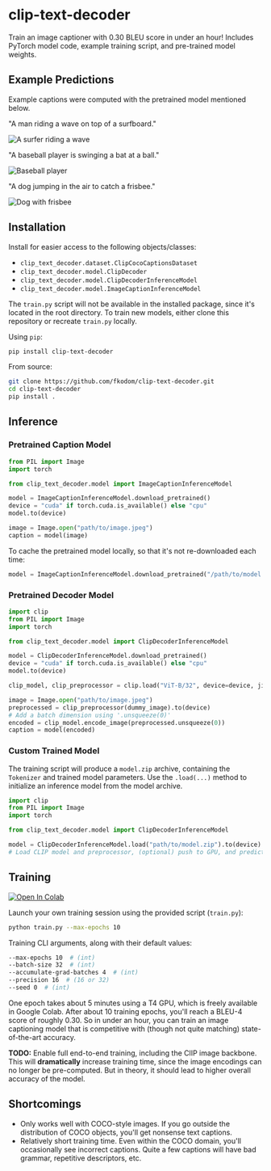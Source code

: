 # clip-text-decoder

Train an image captioner with 0.30 BLEU score in under an hour! Includes PyTorch model code, example training script, and pre-trained model weights.


## Example Predictions

Example captions were computed with the pretrained model mentioned below.

"A man riding a wave on top of a surfboard."

![A surfer riding a wave](http://farm6.staticflickr.com/5028/5654757697_bcdd8088da_z.jpg)

"A baseball player is swinging a bat at a ball."

![Baseball player](http://farm4.staticflickr.com/3202/2697603492_fbb44f6d2d_z.jpg)

"A dog jumping in the air to catch a frisbee."

![Dog with frisbee](http://farm3.staticflickr.com/2544/3715539092_f070a36b22_z.jpg)


## Installation

Install for easier access to the following objects/classes:
* `clip_text_decoder.dataset.ClipCocoCaptionsDataset`
* `clip_text_decoder.model.ClipDecoder`
* `clip_text_decoder.model.ClipDecoderInferenceModel`
* `clip_text_decoder.model.ImageCaptionInferenceModel`

The `train.py` script will not be available in the installed package, since it's located in the root directory.  To train new models, either clone this repository or recreate `train.py` locally.

Using `pip`:
```bash
pip install clip-text-decoder
```

From source:
```bash
git clone https://github.com/fkodom/clip-text-decoder.git
cd clip-text-decoder
pip install .
```

## Inference

### Pretrained Caption Model
```python
from PIL import Image
import torch

from clip_text_decoder.model import ImageCaptionInferenceModel

model = ImageCaptionInferenceModel.download_pretrained()
device = "cuda" if torch.cuda.is_available() else "cpu"
model.to(device)

image = Image.open("path/to/image.jpeg")
caption = model(image)
```

To cache the pretrained model locally, so that it's not re-downloaded each time:
```python
model = ImageCaptionInferenceModel.download_pretrained("/path/to/model.zip")
```

### Pretrained Decoder Model
```python
import clip
from PIL import Image
import torch

from clip_text_decoder.model import ClipDecoderInferenceModel

model = ClipDecoderInferenceModel.download_pretrained()
device = "cuda" if torch.cuda.is_available() else "cpu"
model.to(device)

clip_model, clip_preprocessor = clip.load("ViT-B/32", device=device, jit=False)

image = Image.open("path/to/image.jpeg")
preprocessed = clip_preprocessor(dummy_image).to(device)
# Add a batch dimension using '.unsqueeze(0)'
encoded = clip_model.encode_image(preprocessed.unsqueeze(0))
caption = model(encoded)
```

### Custom Trained Model

The training script will produce a `model.zip` archive, containing the `Tokenizer` and trained model parameters.  Use the `.load(...)` method to initialize an inference model from the model archive.
```python
import clip
from PIL import Image
import torch

from clip_text_decoder.model import ClipDecoderInferenceModel

model = ClipDecoderInferenceModel.load("path/to/model.zip").to(device)
# Load CLIP model and preprocessor, (optional) push to GPU, and predict caption...
```

## Training

[![Open In Colab](https://colab.research.google.com/assets/colab-badge.svg)](https://colab.research.google.com/drive/13MJsNlff1Ew5_rJHWtpkYamVg30oyRTO?usp=sharing)

Launch your own training session using the provided script (`train.py`):
```bash
python train.py --max-epochs 10
```

Training CLI arguments, along with their default values:
```bash
--max-epochs 10  # (int)
--batch-size 32  # (int)
--accumulate-grad-batches 4  # (int)
--precision 16  # (16 or 32)
--seed 0  # (int)
```

One epoch takes about 5 minutes using a T4 GPU, which is freely available in Google Colab.  After about 10 training epochs, you'll reach a BLEU-4 score of roughly 0.30.  So in under an hour, you can train an image captioning model that is competitive with (though not quite matching) state-of-the-art accuracy.

**TODO:** Enable full end-to-end training, including the ClIP image backbone.  This will **dramatically** increase training time, since the image encodings can no longer be pre-computed.  But in theory, it should lead to higher overall accuracy of the model.


## Shortcomings

* Only works well with COCO-style images.  If you go outside the distribution of COCO objects, you'll get nonsense text captions.
* Relatively short training time.  Even within the COCO domain, you'll occasionally see incorrect captions.  Quite a few captions will have bad grammar, repetitive descriptors, etc.
